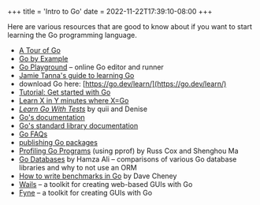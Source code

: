 +++
title = 'Intro to Go'
date = 2022-11-22T17:39:10-08:00
+++

Here are various resources that are good to know about if you want to start learning the Go programming language.

* [A Tour of Go](https://go.dev/tour/welcome/1)
* [Go by Example](https://gobyexample.com/)
* [Go Playground](https://go.dev/play/) – online Go editor and runner
* [Jamie Tanna's guide to learning Go](https://www.jvt.me/posts/2022/08/12/learning-new-language-go/)
* download Go here: [https://go.dev/learn/](https://go.dev/learn/)
* [Tutorial: Get started with Go](https://go.dev/doc/tutorial/getting-started)
* [Learn X in Y minutes where X=Go](https://learnxinyminutes.com/docs/go/)
* [_Learn Go With Tests_](https://quii.gitbook.io/learn-go-with-tests) by quii and Denise
* [Go's documentation](https://go.dev/doc/)
* [Go's standard library documentation](https://pkg.go.dev/std)
* [Go FAQs](https://go.dev/doc/faq)
* [publishing Go packages](/publishing-go-packages)
* [Profiling Go Programs](https://go.dev/blog/pprof) (using pprof) by Russ Cox and Shenghou Ma
* [Go Databases](https://blog.teamortix.com/posts/2021/08/go-databases/) by Hamza Ali – comparisons of various Go database libraries and why to not use an ORM
* [How to write benchmarks in Go](https://dave.cheney.net/2013/06/30/how-to-write-benchmarks-in-go) by Dave Cheney
* [Wails](https://wails.io/) – a toolkit for creating web-based GUIs with Go
* [Fyne](https://fyne.io/) – a toolkit for creating GUIs with Go
